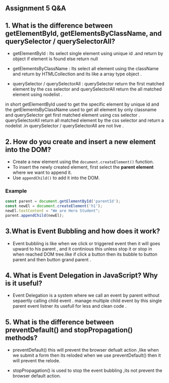 ## Assignment 5 Q&A

## 1. What is the difference between getElementById, getElementsByClassName, and querySelector / querySelectorAll?

- getElementById : Its select single element using unique id .and return by
  object if element is found else return null

- getElementsByClassName : Its select all element using the className and return
  by HTMLCollection and its like a array type object .

- querySelector / querySelectorAll : querySelector return the first matched
  element by the css selector and querySelectorAll return the all matched
  element using nodelist .

in short getElementById used to get the specific element by unique id and the
getElementsByClassName used to get all element by only classname and
querySelector get first matched element using css selector . querySelectorAll
return all matched element by the css selector and return a nodelist .in
querySelector / querySelectorAll are not live .

## 2. How do you create and insert a new element into the DOM?

- Create a new element using the `document.createElement()` function.
- To insert the newly created element, first select the **parent element** where
  we want to append it.
- Use `appendChild()` to add it into the DOM.

### Example

```javascript
const parent = document.getElementById('parentId');
const newEl = document.createElement('h1');
newEl.textContent = "We are Hero Student";
parent.appendChild(newEl);

```
## 3.What is Event Bubbling and how does it work?
- Event bubbling is like when we click or triggered event then it will goes upward to his parent , and it continious this unless stop it or stop in when reached DOM tree.like if click a button then its bubble to button parent and then button grand parent .

## 4. What is Event Delegation in JavaScript? Why is it useful?

- Event Delegation is a system where we call an event by parent without sepaertly calling child event . manage multiple child event by this single parent event listner its usefull for less and clean code .

## 5. What is the difference between preventDefault() and stopPropagation() methods?

- preventDefault() this will prevent the browser defualt action ,like when we submit a form then its reloded when we use preventDefault() then it will prevent the relode. 

- stopPropagation() is used to stop the event bubbling ,its not prevent the browser default action.